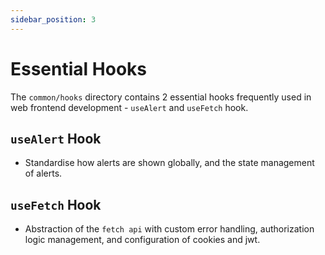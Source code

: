 ```yaml
---
sidebar_position: 3
---
```


# Essential Hooks

The `common/hooks` directory contains 2 essential hooks frequently used in web frontend development - `useAlert` and `useFetch` hook.


## `useAlert` Hook

- Standardise how alerts are shown globally, and the state management of alerts.


## `useFetch` Hook

- Abstraction of the `fetch api` with custom error handling, authorization logic management, and configuration of cookies and jwt.
